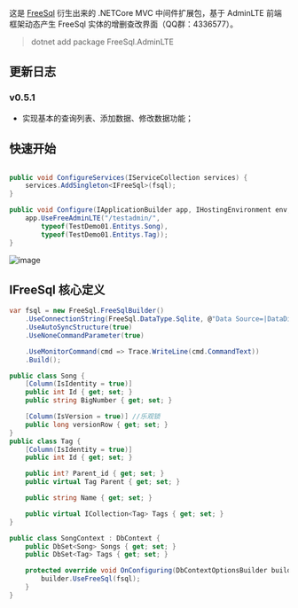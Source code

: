 这是 [FreeSql](https://github.com/2881099/FreeSql) 衍生出来的 .NETCore MVC 中间件扩展包，基于 AdminLTE 前端框架动态产生 FreeSql 实体的增删查改界面（QQ群：4336577）。

> dotnet add package FreeSql.AdminLTE

## 更新日志

### v0.5.1

- 实现基本的查询列表、添加数据、修改数据功能；

## 快速开始

```csharp

public void ConfigureServices(IServiceCollection services) {
	services.AddSingleton<IFreeSql>(fsql);
}

public void Configure(IApplicationBuilder app, IHostingEnvironment env, ILoggerFactory loggerFactory) {
	app.UseFreeAdminLTE("/testadmin/",
		typeof(TestDemo01.Entitys.Song),
		typeof(TestDemo01.Entitys.Tag));
}
```

![image](https://user-images.githubusercontent.com/16286519/56229638-f3a79b80-60ac-11e9-8cf6-e58e95ab53c1.png)

## IFreeSql 核心定义

```csharp
var fsql = new FreeSql.FreeSqlBuilder()
    .UseConnectionString(FreeSql.DataType.Sqlite, @"Data Source=|DataDirectory|/dd2.db;Pooling=true;Max Pool Size=10")
    .UseAutoSyncStructure(true)
    .UseNoneCommandParameter(true)

    .UseMonitorCommand(cmd => Trace.WriteLine(cmd.CommandText))
    .Build();

public class Song {
    [Column(IsIdentity = true)]
    public int Id { get; set; }
    public string BigNumber { get; set; }

    [Column(IsVersion = true)] //乐观锁
    public long versionRow { get; set; }
}
public class Tag {
    [Column(IsIdentity = true)]
    public int Id { get; set; }

    public int? Parent_id { get; set; }
    public virtual Tag Parent { get; set; }

    public string Name { get; set; }

    public virtual ICollection<Tag> Tags { get; set; }
}

public class SongContext : DbContext {
    public DbSet<Song> Songs { get; set; }
    public DbSet<Tag> Tags { get; set; }

    protected override void OnConfiguring(DbContextOptionsBuilder builder) {
        builder.UseFreeSql(fsql);
    }
}
```
